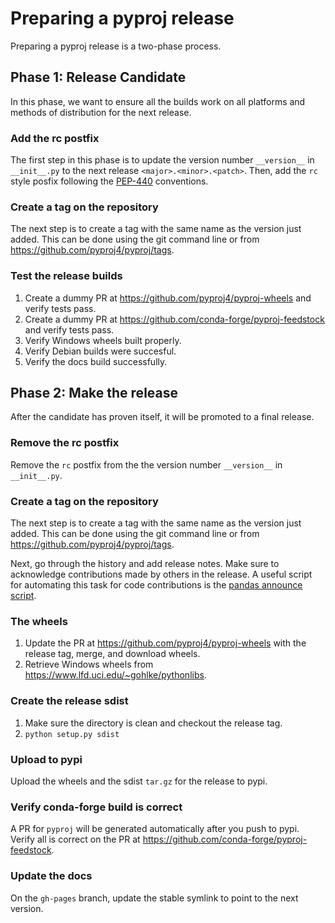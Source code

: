 # Preparing a pyproj release

Preparing a pyproj release is a two-phase process.

## Phase 1: Release Candidate

In this phase, we want to ensure all the builds work on all platforms and methods
of distribution for the next release.

### Add the rc postfix

The first step in this phase is to update the version number `__version__` in `__init__.py`
to the next release `<major>.<minor>.<patch>`. Then, add the `rc` style posfix following the [PEP-440](https://www.python.org/dev/peps/pep-0440/#pre-releases) conventions.

### Create a tag on the repository

The next step is to create a tag with the same name as the version just added. This can be done using the git command line or from https://github.com/pyproj4/pyproj/tags.

### Test the release builds

1. Create a dummy PR at https://github.com/pyproj4/pyproj-wheels and verify tests pass.
2. Create a dummy PR at https://github.com/conda-forge/pyproj-feedstock and verify tests pass.
3. Verify Windows wheels built properly.
4. Verify Debian builds were succesful.
5. Verify the docs build successfully.

## Phase 2: Make the release

After the candidate has proven itself, it will be promoted to a final release.

### Remove the rc postfix

Remove the `rc` postfix from the the version number `__version__` in `__init__.py`.

### Create a tag on the repository

The next step is to create a tag with the same name as the version just added. This can be done using the git command line or from https://github.com/pyproj4/pyproj/tags.

Next, go through the history and add release notes. Make sure to acknowledge contributions made by others in the release. A useful script for automating this task for code contributions is the [pandas announce script](https://github.com/pandas-dev/pandas/blob/bb6135880e5e453d7701764b9f2e4ad3356a68d7/doc/sphinxext/announce.py).

### The wheels

1. Update the PR at https://github.com/pyproj4/pyproj-wheels with the release tag, merge, and download wheels.
2. Retrieve Windows wheels from https://www.lfd.uci.edu/~gohlke/pythonlibs.

### Create the release sdist

1. Make sure the directory is clean and checkout the release tag.
2. `python setup.py sdist`

### Upload to pypi

Upload the wheels and the sdist `tar.gz` for the release to pypi.

### Verify conda-forge build is correct

A PR for `pyproj` will be generated automatically after you push to pypi.
Verify all is correct on the PR at https://github.com/conda-forge/pyproj-feedstock.

### Update the docs

On the `gh-pages` branch, update the stable symlink to point to the next version.

